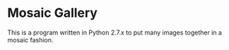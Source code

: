 # Mosaic Gallery

This is a program written in Python 2.7.x to put many images together in a mosaic fashion.
